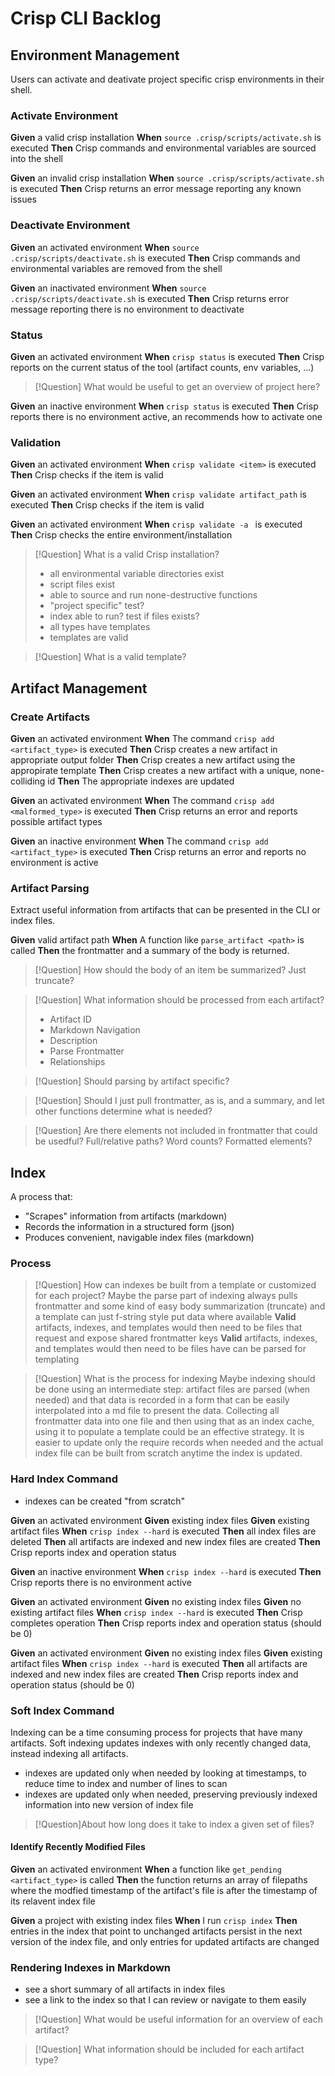 # Crisp CLI Backlog

## Environment Management

Users can activate and deativate project specific crisp environments in their shell.

### Activate Environment

**Given** a valid crisp installation
**When** `source .crisp/scripts/activate.sh` is executed
**Then** Crisp commands and environmental variables are sourced into the shell

**Given** an invalid crisp installation
**When** `source .crisp/scripts/activate.sh` is executed
**Then** Crisp returns an error message reporting any known issues

### Deactivate Environment

**Given** an activated environment
**When** `source .crisp/scripts/deactivate.sh` is executed
**Then** Crisp commands and environmental variables are removed from the shell

**Given** an inactivated environment
**When** `source .crisp/scripts/deactivate.sh` is executed
**Then** Crisp returns error message reporting there is no environment to deactivate

### Status

**Given** an activated environment
**When** `crisp status` is executed
**Then** Crisp reports on the current status of the tool (artifact counts, env variables, ...)

> [!Question] What would be useful to get an overview of project here?

**Given** an inactive environment
**When** `crisp status` is executed
**Then** Crisp reports there is no environment active, an recommends how to activate one

### Validation

**Given** an activated environment
**When** `crisp validate <item>` is executed
**Then** Crisp checks if the item is valid

**Given** an activated environment
**When** `crisp validate artifact_path` is executed
**Then** Crisp checks if the item is valid

**Given** an activated environment
**When** `crisp validate -a ` is executed
**Then** Crisp checks the entire environment/installation

> [!Question] What is a valid Crisp installation?
> 
> - all environmental variable directories exist
> - script files exist
> - able to source and run none-destructive functions
> - "project specific" test?
> - index able to run? test if files exists?
> - all types have templates
> - templates are valid

> [!Question] What is a valid template?

## Artifact Management

### Create Artifacts

**Given** an activated environment
**When** The command `crisp add <artifact_type>` is executed
**Then** Crisp creates a new artifact in appropriate output folder 
**Then** Crisp creates a new artifact using the appropirate template
**Then** Crisp creates a new artifact with a unique, none-colliding id
**Then** The appropriate indexes are updated

**Given** an activated environment
**When** The command `crisp add <malformed_type>` is executed
**Then** Crisp returns an error and reports possible artifact types

**Given** an inactive environment
**When** The command `crisp add <artifact_type>` is executed
**Then** Crisp returns an error and reports no environment is active

### Artifact Parsing

Extract useful information from artifacts that can be presented in the CLI or index files.

**Given** valid artifact path
**When** A function like `parse_artifact <path>` is called
**Then** the frontmatter and a summary of the body is returned.

> [!Question] How should the body of an item be summarized?
> Just truncate?

> [!Question] What information should be processed from each artifact?
> - Artifact ID
> - Markdown Navigation
> - Description
> - Parse Frontmatter
> - Relationships

> [!Question] Should parsing by artifact specific?

> [!Question] Should I just pull frontmatter, as is, and a summary, and let other functions determine what is needed?

> [!Question] Are there elements not included in frontmatter that could be usedful? Full/relative paths? Word counts? Formatted elements?

## Index

A process that:
- "Scrapes" information from artifacts (markdown)
- Records the information in a structured form (json)
- Produces convenient, navigable index files (markdown)

### Process

> [!Question] How can indexes be built from a template or customized for each project?
> Maybe the parse part of indexing always pulls frontmatter and some kind of easy body summarization (truncate) and a template can just f-string style put data where available
> **Valid** artifacts, indexes, and templates would then need to be files that request and expose shared frontmatter keys
> **Valid** artifacts, indexes, and templates would then need to be files have can be parsed for templating

> [!Question] What is the process for indexing
> Maybe indexing should be done using an intermediate step: artifact files are parsed (when needed) and that data is recorded in a form that can be easily interpolated into a md file to present the data.
> Collecting all frontmatter data into one file and then using that as an index cache, using it to populate a template could be an effective strategy.
> It is easier to update only the require records when needed and the actual index file can be built from scratch anytime the index is updated.

### Hard Index Command

- indexes can be created "from scratch"

**Given** an activated environment
**Given** existing index files
**Given** existing artifact files
**When** `crisp index --hard` is executed
**Then** all index files are deleted
**Then** all artifacts are indexed and new index files are created
**Then** Crisp reports index and operation status

**Given** an inactive environment
**When** `crisp index --hard` is executed
**Then** Crisp reports there is no environment active

**Given** an activated environment
**Given** no existing index files
**Given** no existing artifact files
**When** `crisp index --hard` is executed
**Then** Crisp completes operation
**Then** Crisp reports index and operation status (should be 0)

**Given** an activated environment
**Given** no existing index files
**Given** existing artifact files
**When** `crisp index --hard` is executed
**Then** all artifacts are indexed and new index files are created
**Then** Crisp reports index and operation status (should be 0)

### Soft Index Command

Indexing can be a time consuming process for projects that have many artifacts.
Soft indexing updates indexes with only recently changed data, instead indexing all artifacts.

- indexes are updated only when needed by looking at timestamps, to reduce time to index and number of lines to scan
- indexes are updated only when needed, preserving previously indexed information into new version of index file

> [!Question]About how long does it take to index a given set of files?

#### Identify Recently Modified Files

**Given** an activated environment
**When** a function like `get_pending <artifact_type>` is called
**Then** the function returns an array of filepaths where the modfied timestamp of the artifact's file is after the timestamp of its relavent index file

**Given** a project with existing index files
**When** I run `crisp index`
**Then** entries in the index that point to unchanged artifacts persist in the next version of the index file, and only entries for updated artifacts are changed

### Rendering Indexes in Markdown
- see a short summary of all artifacts in index files
- see a link to the index so that I can review or navigate to them easily

> [!Question] What would be useful information for an overview of each artifact?

> [!Question] What information should be included for each artifact type?
